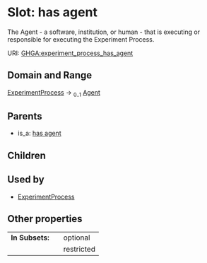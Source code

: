 
# Slot: has agent


The Agent - a software, institution, or human - that is executing or responsible for executing the Experiment Process.

URI: [GHGA:experiment_process_has_agent](https://w3id.org/GHGA/experiment_process_has_agent)


## Domain and Range

[ExperimentProcess](ExperimentProcess.md) &#8594;  <sub>0..1</sub> [Agent](Agent.md)

## Parents

 *  is_a: [has agent](has_agent.md)

## Children


## Used by

 * [ExperimentProcess](ExperimentProcess.md)

## Other properties

|  |  |  |
| --- | --- | --- |
| **In Subsets:** | | optional |
|  | | restricted |

